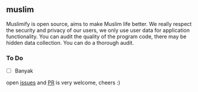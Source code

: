 ## muslim
Muslimify is open source, aims to make Muslim life better.
We really respect the security and privacy of our users, we only use user data for application functionality.
You can audit the quality of the program code, there may be hidden data collection. You can do a thorough audit.

### To Do
- [ ] Banyak

open [issues](https://github.com/ranggaleoo/muslim/issues/new) and [PR](https://github.com/ranggaleoo/muslim/pulls) is very welcome, cheers :)
